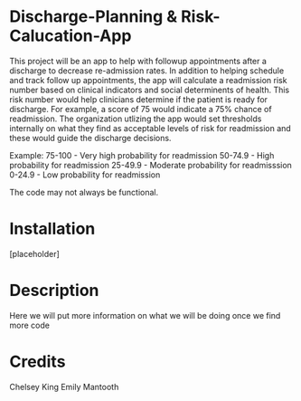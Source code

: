 # Discharge-Planning & Risk-Calucation-App
This project will be an app to help with followup appointments after a discharge to decrease re-admission rates. In addition to helping schedule and track follow up appointments, the app will calculate a readmission risk number based on clinical indicators and social determinents of health. This risk number would help clinicians determine if the patient is ready for discharge. For example, a score of 75 would indicate a 75% chance of readmission. The organization utlizing the app would set thresholds internally on what they find as acceptable levels of risk for readmission and these would guide the discharge decisions.

Example:
75-100 - Very high probability for readmission
50-74.9 - High probability for readmission
25-49.9 - Moderate probability for readmisssion
0-24.9 - Low probability for readmission

The code may not always be functional.

# Installation
[placeholder]

# Description
Here we will put more information on what we will be doing once we find more code

# Credits
Chelsey King 
Emily Mantooth
